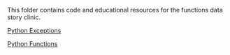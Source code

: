 This folder contains code and educational resources for the functions data story clinic.

[Python Exceptions](https://realpython.com/python-exceptions/)

[Python Functions](https://nbviewer.jupyter.org/github/mydatastory/py_intro_class/blob/master/_episodes_jupyter/run_quit.ipynb)
